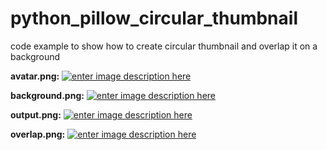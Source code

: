 # python_pillow_circular_thumbnail
code example to show how to create circular thumbnail and overlap it on a background

**avatar.png:**
[![enter image description here][1]][1]


**background.png:**
[![enter image description here][4]][4]


**output.png:**
[![enter image description here][2]][2]


**overlap.png:**
[![enter image description here][3]][3]

  [1]: https://github.com/shaunakv1/python_pillow_circular_thumbnail/blob/master/avatar.jpg?raw=true
  [2]: https://i.stack.imgur.com/nZdYw.png
  [3]: https://i.stack.imgur.com/jCDkJ.png
  [4]: https://github.com/shaunakv1/python_pillow_circular_thumbnail/blob/master/back.jpg?raw=true
